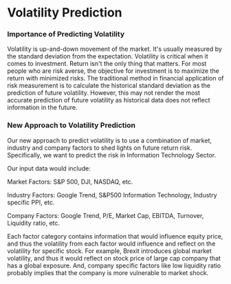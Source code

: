 # Volatility Prediction

### Importance of Predicting Volatility
Volatility is up-and-down movement of the market. It's usually measured by the standard deviation from the expectation. Volatility is critical when it comes to investment. Return isn't the only thing that matters. For most people who are risk averse, the objective for investment is to maximize the return with minimized risks. The traditional method in financial application of risk measurement is to calculate the historical standard deviation as the prediction of future volatility. However, this may not render the most accurate prediction of future volatility as historical data does not reflect information in the future.

### New Approach to Volatility Prediction
Our new approach to predict volatility is to use a combination of market, industry and company factors to shed lights on future return risk. Specifically, we want to predict the risk in Information Technology Sector.

Our input data would include:

Market Factors: S&P 500, DJI, NASDAQ, etc.

Industry Factors: Google Trend, S&P500 Information Technology, Industry specific PPI, etc.

Company Factors: Google Trend, P/E, Market Cap, EBITDA, Turnover, Liquidity ratio, etc.

Each factor category contains information that would influence equity price, and thus the volatility from each factor would influence and reflect on the volatility for specific stock. For example, Brexit introduces global market volatility, and thus it would reflect on stock price of large cap company that has a global exposure. And, company specific factors like low liquidity ratio probably implies that the company is more vulnerable to market shock.
